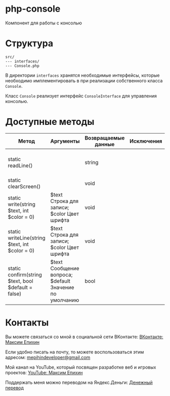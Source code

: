 # php-console

Компонент для работы с консолью

# Структура

```
src/
--- interfaces/
--- Console.php
```

В директории `interfaces` хранятся необходимые интерфейсы, которые необходимо имплементировать в при реализации
собственного класса `Console`.

Класс `Console` реализует интерфейс `ConsoleInterface` для управления консолью.

# Доступные методы

| Метод                                               | Аргументы                                               | Возвращаемые данные | Исключения | Описание                                   |
|-----------------------------------------------------|---------------------------------------------------------|---------------------|------------|--------------------------------------------|
| static readLine()                                   |                                                         | string              |            | Получает (читает) введенную строку         |
| static clearScreen()                                |                                                         | void                |            | Очищает экран консоли                      |
| static write(string $text, int $color = 0)          | $text Строка для записи; $color Цвет шрифта            | void                |            | Записывает строку без переноса             |
| static writeLine(string $text, int $color = 0)      | $text Строка для записи; $color Цвет шрифта            | void                |            | Записывает строку с переносом              |
| static confirm(string $text, bool $default = false) | $text Сообщение вопроса; $default Значение по умолчанию | bool                |            | Выводит сообщение о подтверждении действия |

# Контакты

Вы можете связаться со мной в социальной сети ВКонтакте: [ВКонтакте: Максим Епихин](https://vk.com/maximepihin)

Если удобно писать на почту, то можете воспользоваться этим адресом: mepihindeveloper@gmail.com

Мой канал на YouTube, который посвящен разработке веб и игровых
проектов: [YouTube: Максим Епихин](https://www.youtube.com/channel/UCKusRcoHUy6T4sei-rVzCqQ)

Поддержать меня можно переводом на Яндекс.Деньги: [Денежный перевод](https://yoomoney.ru/to/410012382226565)
